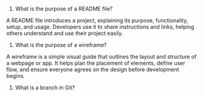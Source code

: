 1. What is the purpose of a README file?

A README file introduces a project, explaining its purpose, functionality, setup, and usage. Developers use it to share instructions and links, helping others understand and use their project easily.

1. What is the purpose of a wireframe?

A wireframe is a simple visual guide that outlines the layout and structure of a webpage or app. It helps plan the placement of elements, define user flow, and ensure everyone agrees on the design before development begins.




1. What is a branch in Git?
